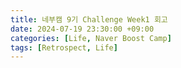 ```yaml
---
title: 네부캠 9기 Challenge Week1 회고
date: 2024-07-19 23:30:00 +09:00
categories: [Life, Naver Boost Camp]
tags: [Retrospect, Life]
---
```

